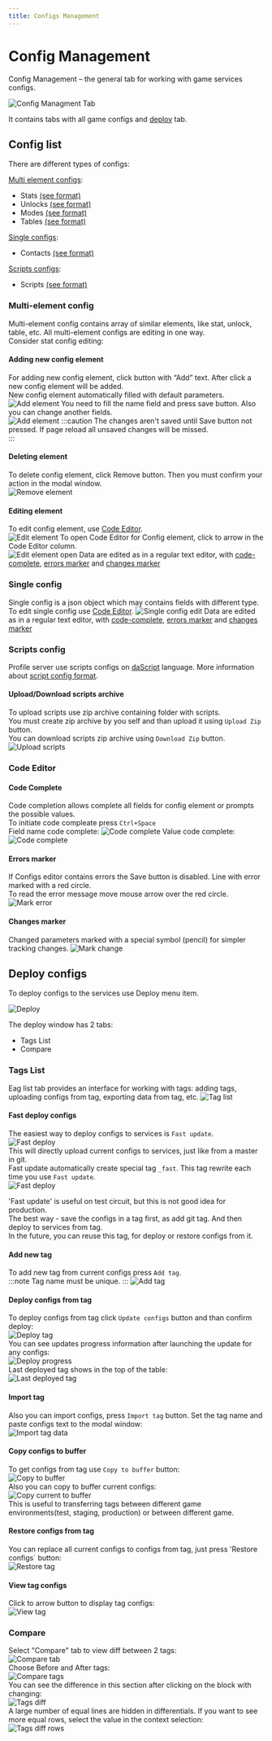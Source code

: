 ```yaml
---
title: Configs Management
---
```


# Config Management  

Config Management – the general tab for working with game services configs.  

![Config Managment Tab](./images/config-management.png)

It contains tabs with all game configs and [deploy](#deploy) tab.

## Config list

There are different types of configs:

[Multi element configs](#multi-element-config):
* Stats        [(see format)](../configs-format/stats-config-format)
* Unlocks      [(see format)](../configs-format/unlocks-config-format)
* Modes        [(see format)](../configs-format/modes-config-format)
* Tables       [(see format)](../configs-format/tables-config-format)

[Single configs](#single-config):
* Contacts     [(see format)](../configs-format/contacts-config-format)

[Scripts configs](#scripts-config):
* Scripts      [(see format)](../configs-format/profile-config-format)

### Multi-element config
Multi-element config contains array of similar elements, like stat, unlock, table, etc. All multi-element configs are editing in one way.  
Consider stat config editing:

#### Adding new config element
For adding new config element, click button with “Add” text. After click a new config element will be added.  
New config element automatically filled with default parameters.
![Add element](./images/add-element.png)
You need to fill the name field and press save button. Also you can change another fields.  
![Add element](./images/add-element_save.png)
:::caution
The changes aren't saved until Save button not pressed. If page reload all unsaved changes will be missed.  
:::

#### Deleting element
To delete config element, click Remove button. Then you must confirm your action in the modal window.  
![Remove element](./images/remove-element.png)

#### Editing element
To edit config element, use [Code Editor](#code-editor).  
![Edit element](./images/edit-element.png)
To open Code Editor for Config element, click to arrow in the Code Editor column.  
![Edit element open](./images/edit-element-open.png)
Data are edited as in a regular text editor, with [code-complete](#code-complete), [errors marker](#errors-marker) and [changes marker](#changes-marker)  

### Single config
Single config is a json object which may contains fields with different type.  
To edit single config use [Code Editor](#code-editor).
![Single config edit](./images/single-edit.png)
Data are edited as in a regular text editor, with [code-complete](#code-complete), [errors marker](#errors-marker) and [changes marker](#changes-marker)  

### Scripts config
Profile server use scripts configs on [daScript](https://dascript.org/) language.
More information about [script config format](../configs-format/profile-config-format).

#### Upload/Download scripts archive
To upload scripts use zip archive containing folder with scripts.  
You must create zip archive by you self and than upload it using `Upload Zip` button.  
You can download scripts zip archive using `Download Zip` button.  
![Upload scripts](./images/scripts.png)

### Code Editor
#### Code Complete
Code completion allows complete all fields for config element or prompts the possible values.  
To initiate code compleate press `Ctrl+Space`  
Field name code complete:
![Code complete](./images/code-complete-field.png)
Value code complete:
![Code complete](./images/code-complete-value.png)

#### Errors marker
If Configs editor contains errors the Save button is disabled. Line with error marked with a red circle.  
To read the error message move mouse arrow over the red circle.
![Mark error](./images/mark-error.png)

#### Changes marker
Changed parameters marked with a special symbol (pencil) for simpler tracking changes.
![Mark change](./images/mark-change.png)

## Deploy configs
To deploy configs to the services use Deploy menu item.

![Deploy](./images/deploy.png)  

The deploy window has 2 tabs:
* Tags List
* Compare

### Tags List
Еag list tab provides an interface for working with tags: adding tags, uploading configs from tag, exporting data from tag, etc.
![Tag list](./images/tag-list-tab.png)  

#### Fast deploy configs
The easiest way to deploy configs to services is `Fast update`.  
![Fast deploy](./images/fast-deploy.png)  
This will directly upload current configs to services, just like from a master in git.  
Fast update automatically create special tag `_fast`. This tag rewrite each time you use `Fast update`.  
![Fast deploy](./images/fast-deploy-tag.png)  

'Fast update' is useful on test circuit, but this is not good idea for production.  
The best way - save the configs in a tag first, as add git tag. And then deploy to services from tag.  
In the future, you can reuse this tag, for deploy or restore configs from it.  

#### Add new tag
To add new tag from current configs press `Add tag`.  
:::note
Tag name must be unique.
:::
![Add tag](./images/add-tag.png)  

#### Deploy configs from tag
To deploy configs from tag click `Update configs` button and than confirm deploy:  
![Deploy tag](./images/deploy-tag.png)  
You can see updates progress information after launching the update for any configs:  
![Deploy progress](./images/deploy-progress.png)  
Last deployed tag shows in the top of the table:  
![Last deployed tag](./images/last-deployed-tag.png)  

#### Import tag
Also you can import configs, press `Import tag` button. Set the tag name and paste configs text to the modal window:  
![Import tag data](./images/import-tag.png)  

#### Copy configs to buffer
To get configs from tag use `Copy to buffer` button:  
![Copy to buffer](./images/copy-tag-to-buffer.png)  
Also you can copy to buffer current configs:  
![Copy current to buffer](./images/copy-current-to-buffer.png)  
This is useful to transferring tags between different game environments(test, staging, production) or between different game.

#### Restore configs from tag
You can replace all current configs to configs from tag, just press 'Restore configs` button:  
![Restore tag](./images/restore-tag.png)  

#### View tag configs
Click to arrow button to display tag configs:  
![View tag](./images/view-tag.png)  
 
### Compare
Select "Compare" tab to view diff between 2 tags:  
![Compare tab](./images/compare-tab.png)  
Choose Before and After tags:  
![Compare tags](./images/compare-tags.png)  
You can see the difference in this section after clicking on the block with changing:  
![Tags diff](./images/tags-diff.png)  
A large number of equal lines are hidden in differentials. If you want to see more equal rows, select the value in the context selection:  
![Tags diff rows](./images/tags-diff-rows.png)  
